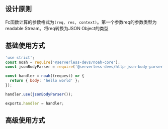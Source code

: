 ## 设计原则
Fc函数计算的参数格式为`(req, res, context)`。第一个参数req的参数类型为 readable Stream。将req转换为JSON Object的类型

## 基础使用方式


```javascript
'use strict';
const noah = require('@serverless-devs/noah-core');
const jsonBodyParser = require('@serverless-devs/http-json-body-parser');

const handler = noah((request) => {
  return { body: 'hello world' };
});

handler.use(jsonBodyParser());

exports.handler = handler;
```
## 高级使用方式
